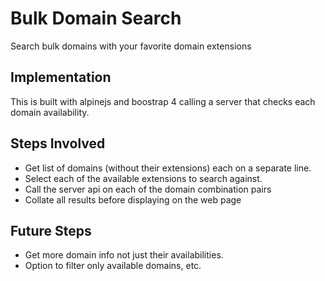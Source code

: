 # Bulk Domain Search
Search bulk domains with your favorite domain extensions

## Implementation
This is built with alpinejs and boostrap 4 calling a server that checks each domain availability.

## Steps Involved
- Get list of domains (without their extensions) each on a separate line.
- Select each of the available extensions to search against.
- Call the server api on each of the domain combination pairs
- Collate all results before displaying on the web page

## Future Steps
- Get more domain info not just their availabilities.
- Option to filter only available domains, etc.
